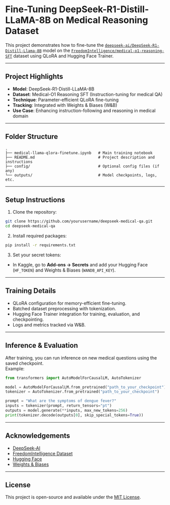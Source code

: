 # Fine-Tuning DeepSeek-R1-Distill-LLaMA-8B on Medical Reasoning Dataset

This project demonstrates how to fine-tune the [`deepseek-ai/DeepSeek-R1-Distill-Llama-8B`](https://huggingface.co/deepseek-ai/DeepSeek-R1-Distill-Llama-8B) model on the [`FreedomIntelligence/medical-o1-reasoning-SFT`](https://huggingface.co/datasets/FreedomIntelligence/medical-o1-reasoning-SFT) dataset using QLoRA and Hugging Face Trainer.

---

## Project Highlights

-  **Model**: DeepSeek-R1-Distill-LLaMA-8B
-  **Dataset**: Medical-O1 Reasoning SFT (Instruction-tuning for medical QA)
-  **Technique**: Parameter-efficient QLoRA fine-tuning
-  **Tracking**: Integrated with Weights & Biases (W&B)
-  **Use Case**: Enhancing instruction-following and reasoning in medical domain

---

## Folder Structure

```
.
├── medical-llama-qlora-finetune.ipynb   # Main training notebook
├── README.md                            # Project description and instructions
├── config/                              # Optional config files (if any)
└── outputs/                             # Model checkpoints, logs, etc.
```

---

## Setup Instructions

1. Clone the repository:
```bash
git clone https://github.com/yourusername/deepseek-medical-qa.git
cd deepseek-medical-qa
```

2. Install required packages:
```bash
pip install -r requirements.txt
```

3. Set your secret tokens:
- In Kaggle, go to **Add-ons → Secrets** and add your Hugging Face (`HF_TOKEN`) and Weights & Biases (`WANDB_API_KEY`).

---

## Training Details

- QLoRA configuration for memory-efficient fine-tuning.
- Batched dataset preprocessing with tokenization.
- Hugging Face Trainer integration for training, evaluation, and checkpointing.
- Logs and metrics tracked via W&B.

---

## Inference & Evaluation

After training, you can run inference on new medical questions using the saved checkpoint.  
Example:
```python
from transformers import AutoModelForCausalLM, AutoTokenizer

model = AutoModelForCausalLM.from_pretrained("path_to_your_checkpoint")
tokenizer = AutoTokenizer.from_pretrained("path_to_your_checkpoint")

prompt = "What are the symptoms of dengue fever?"
inputs = tokenizer(prompt, return_tensors="pt")
outputs = model.generate(**inputs, max_new_tokens=256)
print(tokenizer.decode(outputs[0], skip_special_tokens=True))
```

---

## Acknowledgements

- [DeepSeek-AI](https://huggingface.co/deepseek-ai)
- [FreedomIntelligence Dataset](https://huggingface.co/datasets/FreedomIntelligence/medical-o1-reasoning-SFT)
- [Hugging Face](https://huggingface.co)
- [Weights & Biases](https://wandb.ai)

---

## License

This project is open-source and available under the [MIT License](LICENSE).